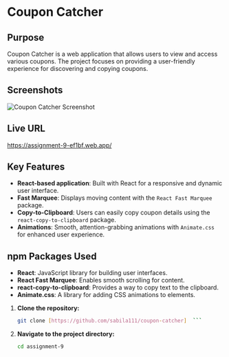 # Coupon Catcher

## Purpose
Coupon Catcher is a web application that allows users to view and access various coupons. The project focuses on providing a user-friendly experience for discovering and copying coupons.

## Screenshots

![Coupon Catcher Screenshot](https://i.ibb.co.com/Cp5qjH9z/Screenshot-2025-02-05-191813.png)

## Live URL
https://assignment-9-ef1bf.web.app/

## Key Features
- **React-based application**: Built with React for a responsive and dynamic user interface.
- **Fast Marquee**: Displays moving content with the `React Fast Marquee` package.
- **Copy-to-Clipboard**: Users can easily copy coupon details using the `react-copy-to-clipboard` package.
- **Animations**: Smooth, attention-grabbing animations with `Animate.css` for enhanced user experience.

## npm Packages Used
- **React**: JavaScript library for building user interfaces.
- **React Fast Marquee**: Enables smooth scrolling for content.
- **react-copy-to-clipboard**: Provides a way to copy text to the clipboard.
- **Animate.css**: A library for adding CSS animations to elements.

1. **Clone the repository:**
   ```bash
   git clone [https://github.com/sabila111/coupon-catcher]  ```

2. **Navigate to the project directory:**
   ```bash
   cd assignment-9
   
